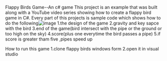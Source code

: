 Flappy Birds Game--An c# game
This project is an example that was built along with a YouTube video series showing how to create a flappy bird game in C#. Every part of this projects is sample code which shows how to do the following![image](https://github.com/JiangYiJia6/flappybirdgame/assets/116914241/0e776aec-7e44-4e98-9140-586f6cacee24)
1.the design of the game
2.gravity and key sapce with the bird
3.end of the game(bird intersect with the pipe or the ground or too high on the sky)
4.score(plus one everytime the bird passes a pipe)
5.if score is greater tham five ,pipes speed up

How to run this game
1.clone flappy birds windows form
2.open it in visual studio 
